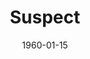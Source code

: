 ---
title: Suspect
date: 1960-01-15
closing_date: 1960-01-23
layout: productions
playbill:
Theatre: Theatre Jacksonville
Venue: Little Theatre
cast:
- Mrs. Smith: Dorothy Portnoy
- Goudie MacIntyre: Ann Dobbie
- Dr. Rendle: Jack Evans
- Janet Rendle: Brandy Kraft
- Robert Smith: Glenn H. Logan
- The Rev. Alfred Combermere: Art Logan
- Sir Hugo Const: Fred Chapman
- Lady Const: Virginia Popwell
crew:
- Designer and Director: Maurice Geoffrey
- Stage Manager: Chris Michael Chiasson
- Assistant Stage Manager: Sand Gordon
- Book-Holder: Ellen Black
- Sound Effects:
  - Sand Gordon
  - Jack Evans
  - Laurene Prescott
- Lighting:
  - Norman Howard
  - Jack Broughton
  - Ernie Evans
  - Warren Zundell
- Costumes:
  - Ellen Black
  - Virginia Black
- Properties:
  - Gayle Swymer
  - Sue Henderson
  - Mildred Thomas
  - Wilma Bertrand
  - Anna Chaisson
  - Claire Zundell
  - Mary Sloan
  - Ernie Evans
- Make-Up:
  - Dorothy Portnoy
  - Elmo Lehman
  - Polly Clendening
  - Lacy Wilson
- Scenery:
  - Frank Ridge
  - Dixie Cohen
  - Paul Galloway
  - Dick Kaufman
  - Betty Slifer
  - Joe Sloan
  - Art Logan
  - Ellen Black
  - George Slifer
  - Glenn H. Logan
  - Jack Broughton
  - Bunni Thornhill
  - Wilma Bertrand
  - Gayle Swymer
  - Thelma Mayeron
  - Al Gross
  - Ernie Evans
  - Claire Zundell
  - Sandy Gordon
  - Chris Chiasson
---